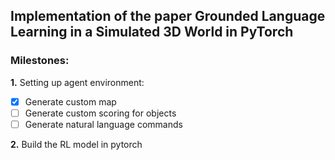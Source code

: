 ## Implementation of the paper Grounded Language Learning in a Simulated 3D World in PyTorch

### Milestones:

**1.** Setting up agent environment:
- [x] Generate custom map
- [ ] Generate custom scoring for objects
- [ ] Generate natural language commands

**2.** Build the RL model in pytorch




